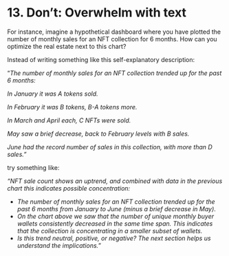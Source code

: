 # 13. Don’t: Overwhelm with text

For instance, imagine a hypothetical dashboard where you have plotted the number of monthly sales for an NFT collection for 6 months. How can you optimize the real estate next to this chart?

Instead of writing something like this self-explanatory description:

“_The number of monthly sales for an NFT collection trended up for the past 6 months:_

_In January it was A tokens sold._

_In February it was B tokens, B-A tokens more._

_In March and April each, C NFTs were sold._

_May saw a brief decrease, back to February levels with B sales._

_June had the record number of sales in this collection, with more than D sales.”_

try something like:

_“NFT sale count shows an uptrend, and combined with data in the previous chart this indicates possible concentration:_

* _The number of monthly sales for an NFT collection trended up for the past 6 months from January to June (minus a brief decrease in May)_.
* _On the chart above we saw that the number of unique monthly buyer wallets consistently decreased in the same time span. This indicates that the collection is concentrating in a smaller subset of wallets._
* _Is this trend neutral, positive, or negative? The next section helps us understand the implications._”

